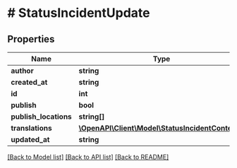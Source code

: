 # # StatusIncidentUpdate

## Properties

Name | Type | Description | Notes
------------ | ------------- | ------------- | -------------
**author** | **string** |  |
**created_at** | **string** |  |
**id** | **int** |  |
**publish** | **bool** |  |
**publish_locations** | **string[]** |  |
**translations** | [**\OpenAPI\Client\Model\StatusIncidentContent[]**](StatusIncidentContent.md) |  |
**updated_at** | **string** |  |

[[Back to Model list]](../../README.md#models) [[Back to API list]](../../README.md#endpoints) [[Back to README]](../../README.md)
